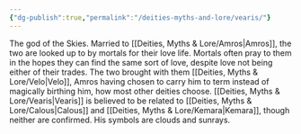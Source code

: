```yaml
---
{"dg-publish":true,"permalink":"/deities-myths-and-lore/vearis/"}
---
```



The god of the Skies. Married to [[Deities, Myths & Lore/Amros\|Amros]], the two are looked up to by mortals for their love life. Mortals often pray to them in the hopes they can find the same sort of love, despite love not being either of their trades. The two brought with them [[Deities, Myths & Lore/Velo\|Velo]], Amros having chosen to carry him to term instead of magically birthing him, how most other deities choose. [[Deities, Myths & Lore/Vearis\|Vearis]] is believed to be related to [[Deities, Myths & Lore/Calous\|Calous]] and [[Deities, Myths & Lore/Kemara\|Kemara]], though neither are confirmed. His symbols are clouds and sunrays.

